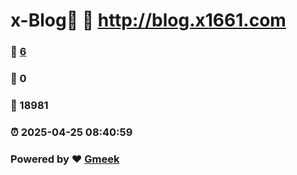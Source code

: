 # x-Blog🍃 :link: http://blog.x1661.com 
### :page_facing_up: [6](http://blog.x1661.com/tag.html) 
### :speech_balloon: 0 
### :hibiscus: 18981 
### :alarm_clock: 2025-04-25 08:40:59 
### Powered by :heart: [Gmeek](https://github.com/Meekdai/Gmeek)
